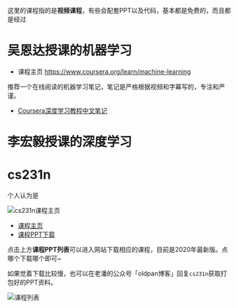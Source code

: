 
这里的课程指的是**视频课程**，有些会配套PPT以及代码，基本都是免费的，而且都是经过

# 吴恩达授课的机器学习

- 课程主页 https://www.coursera.org/learn/machine-learning


推荐一个在线阅读的机器学习笔记，笔记是严格根据视频和字幕写的，专注和严谨。
- [Coursera深度学习教程中文笔记](http://www.ai-start.com/ml2014/)


# 李宏毅授课的深度学习

# cs231n

个人认为是

![cs231n课程主页](http://image.oldpan.me/cs231n%E8%AF%BE%E7%A8%8B%E4%B8%BB%E9%A1%B5.png)

- [课程主页](http://cs231n.stanford.edu/)
- [课程PPT下载](http://cs231n.stanford.edu/slides/2020/)

点击上方**课程PPT列表**可以进入网站下载相应的课程，目前是2020年最新版。点哪个下载哪个即可~

如果觉着下载比较慢，也可以在老潘的公众号「oldpan博客」回复`cs231n`获取打包好的PPT资料。

![课程列表](http://image.oldpan.me/%E8%AF%BE%E7%A8%8B%E5%88%97%E8%A1%A8.png)



